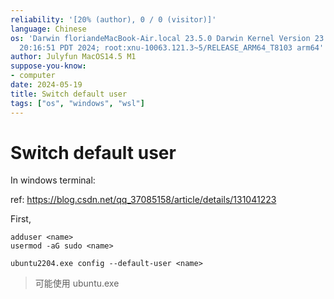 ```yaml
---
reliability: '[20% (author), 0 / 0 (visitor)]'
language: Chinese
os: 'Darwin floriandeMacBook-Air.local 23.5.0 Darwin Kernel Version 23.5.0: Wed May  1
  20:16:51 PDT 2024; root:xnu-10063.121.3~5/RELEASE_ARM64_T8103 arm64'
author: Julyfun MacOS14.5 M1
suppose-you-know:
- computer
date: 2024-05-19
title: Switch default user
tags: ["os", "windows", "wsl"]
---
```

# Switch default user

In windows terminal:

ref: https://blog.csdn.net/qq_37085158/article/details/131041223

First, 

```
adduser <name>
usermod -aG sudo <name>
```

```
ubuntu2204.exe config --default-user <name>
```

> 可能使用 ubuntu.exe

